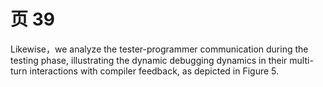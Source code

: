 # 页 39
Likewise，we analyze the tester-programmer communication during the testing phase, illustrating the dynamic debugging dynamics in their multi-turn interactions with compiler feedback, as depicted in Figure 5.